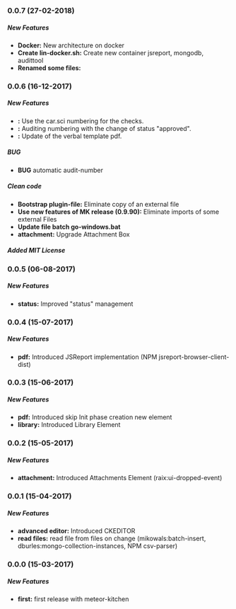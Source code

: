 ### 0.0.7 (27-02-2018)

##### New Features
* **Docker:**  New architecture on docker
* **Create lin-docker.sh:**  Create new container jsreport, mongodb, audittool
* **Renamed some files:**


### 0.0.6 (16-12-2017)

##### New Features
*	**:**   Use the car.sci numbering for the checks.
*	**:**   Auditing numbering with the change of status "approved".
* **:**   Update of the verbal template pdf.

##### BUG
*	**BUG**   automatic audit-number

##### Clean code
* **Bootstrap plugin-file:**	Eliminate copy of an external file
* **Use new features of MK release (0.9.90):**	Eliminate imports of some external Files
* **Update file batch go-windows.bat**
* **attachment:**	Upgrade Attachment Box

##### Added MIT License


### 0.0.5 (06-08-2017)

##### New Features
* **status:**    Improved "status" management


### 0.0.4 (15-07-2017)

##### New Features
* **pdf:**    Introduced JSReport implementation (NPM jsreport-browser-client-dist)


### 0.0.3 (15-06-2017)

##### New Features
* **pdf:**    Introduced skip Init phase creation new element
* **library:**    Introduced Library Element


### 0.0.2 (15-05-2017)

##### New Features
* **attachment:**    Introduced Attachments Element (raix:ui-dropped-event)


### 0.0.1 (15-04-2017)

##### New Features
* **advanced editor:**    Introduced CKEDITOR
* **read files:**    read file from files on change (mikowals:batch-insert, dburles:mongo-collection-instances, NPM csv-parser)


### 0.0.0 (15-03-2017)

##### New Features
* **first:**    first release with meteor-kitchen
